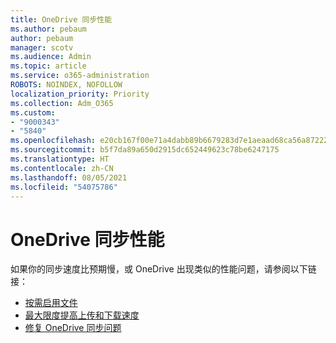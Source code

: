 ```yaml
---
title: OneDrive 同步性能
ms.author: pebaum
author: pebaum
manager: scotv
ms.audience: Admin
ms.topic: article
ms.service: o365-administration
ROBOTS: NOINDEX, NOFOLLOW
localization_priority: Priority
ms.collection: Adm_O365
ms.custom:
- "9000343"
- "5840"
ms.openlocfilehash: e20cb167f00e71a4dabb89b6679283d7e1aeaad68ca56a87222fb3d61f7dc6f5
ms.sourcegitcommit: b5f7da89a650d2915dc652449623c78be6247175
ms.translationtype: HT
ms.contentlocale: zh-CN
ms.lasthandoff: 08/05/2021
ms.locfileid: "54075786"
---
```

# <a name="onedrive-sync-performance"></a>OneDrive 同步性能

如果你的同步速度比预期慢，或 OneDrive 出现类似的性能问题，请参阅以下链接：

- [按需启用文件](https://support.office.com/article/0e6860d3-d9f3-4971-b321-7092438fb38e)
- [最大限度提高上传和下载速度](https://support.microsoft.com/office/8eeadfb8-501f-406d-997b-98ab6ff67f43?ui=en-us&rs=en-us&ad=us)
- [修复 OneDrive 同步问题](https://support.office.com/article/0899b115-05f7-45ec-95b2-e4cc8c4670b2)
